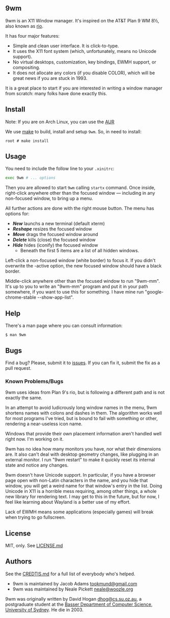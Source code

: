 ## 9wm

9wm is an X11 Window manager. It's inspired on the AT&T Plan 9 WM 8½, also known as [rio]. 

It has four major features:

- Simple and clean user interface. It is click-to-type.
- It uses the X11 font system (which, unfortunately, means no Unicode support).
- No virtual desktops, customization, key bindings, EWMH support, or compositing.
-  It does not allocate any colors (if you disable COLOR), which will be great news if you are stuck in 1993.

It is a great place to start if you are interested in writing a window manager from scratch: many folks have done exactly this.

## Install

Note: If you are on Arch Linux, you can use the [AUR]

We use [make] to build, install and setup `9wm`. So, in need to install:

```
root # make install
```

## Usage

You need to include the follow line to your `.xinitrc`:

```sh
exec 9wm # ... options
```

Then you are allowed to start `9wm` calling `startx` command. Once inside, right-click anywhere other than the focused window — including in any non-focused window, to bring up a menu. 

All further actions are done with the right mouse button. The menu has options for:

- **_New_** launchs a new terminal (default xterm)
- **_Reshape_** resizes the focused window
- **_Move_** drags the focused window around
- **_Delete_** kills (close) the focused window
- **_Hide_** hides (iconify) the focused window
    - Beneath the first 5 items are a list of all hidden windows.

Left-click a non-focused window (white border) to focus it. If you didn't overwrite the -active option, the new focused window should have a black border.

Middle-click anywhere other than the focused window to run "9wm-mm". It's up to you to write an "9wm-mm" program and put it in your path somewhere, if you want to use this for something. I have mine run "google-chrome-stable --show-app-list".

## Help

There's a man page where you can consult information:

```
$ man 9wm
```

## Bugs

Find a bug? Please, submit it to [issues]. If you can fix it, submit the fix as a pull request.

### Known Problems/Bugs

9wm uses ideas from Plan 9's rio, but is following a different path and is not exactly the same.

In an attempt to avoid ludicrously long window names in the menu, 9wm shortens names with colons and dashes in them. The algorithm works well for most programs I've tried, but is bound to fail with something or other, rendering a near-useless icon name.

Windows that provide their own placement information aren't handled well right now. I'm working on it.

9wm has no idea how many monitors you have, nor what their dimensions are. It also can't deal with desktop geometry changes, like plugging in an external monitor. I run "9wm restart" to make it quickly reset its internal state and notice any changes.

9wm doesn't have Unicode support. In particular, if you have a browser page open with non-Latin characters in the name, and you hide that window, you will get a weird name for that window's entry in the list. Doing Unicode in X11 is a horrible mess requiring, among other things, a whole new library for rendering text. I may get to this in the future, but for now, I feel like learning about Wayland is a better use of my effort.

Lack of EWMH means some applications (especially games) will break when trying to go fullscreen.

## License

MIT, only. See [LICENSE.md](LICENSE.md)

## Authors

See the [CREDTIS.md](CREDITS.md) for a full list of everybody who's helped.

* 9wm is maintained by Jacob Adams <tookmund@gmail.com>
* 9wm was maintained by Neale Pickett <neale@woozle.org>

9wm was originally written by David Hogan <dhog@cs.su.oz.au>, a postgraduate student at the [Basser Department of Computer Science, University of Sydney](http://unauthorised.org/dhog/index.html). He die in 2003.

[rio]: https://en.wikipedia.org/wiki/Rio_(windowing_system)
[AUR]: https://aur.archlinux.org/packages/9wm
[make]: https://www.gnu.org/software/make
[issues]: https://github.com/9wm/9wm/issues
